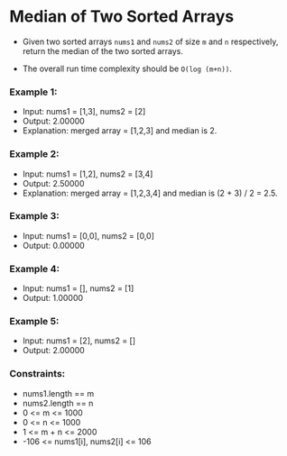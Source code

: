 # Median of Two Sorted Arrays
- Given two sorted arrays `nums1` and `nums2` of size `m` and `n` respectively, return the median of the two sorted arrays.

- The overall run time complexity should be `O(log (m+n))`.

 

### Example 1:
- Input: nums1 = [1,3], nums2 = [2]
- Output: 2.00000
- Explanation: merged array = [1,2,3] and median is 2.

### Example 2:
- Input: nums1 = [1,2], nums2 = [3,4]
- Output: 2.50000
- Explanation: merged array = [1,2,3,4] and median is (2 + 3) / 2 = 2.5.

### Example 3:
- Input: nums1 = [0,0], nums2 = [0,0]
- Output: 0.00000

### Example 4:
- Input: nums1 = [], nums2 = [1]
- Output: 1.00000

### Example 5:
- Input: nums1 = [2], nums2 = []
- Output: 2.00000
 

### Constraints:
- nums1.length == m
- nums2.length == n
- 0 <= m <= 1000
- 0 <= n <= 1000
- 1 <= m + n <= 2000
- -106 <= nums1[i], nums2[i] <= 106